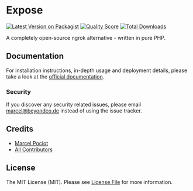 # Expose

[![Latest Version on Packagist](https://img.shields.io/packagist/v/beyondcode/expose.svg?style=flat-square)](https://packagist.org/packages/beyondcode/expose)
[![Quality Score](https://img.shields.io/scrutinizer/g/beyondcode/expose.svg?style=flat-square)](https://scrutinizer-ci.com/g/beyondcode/expose)
[![Total Downloads](https://img.shields.io/packagist/dt/beyondcode/expose.svg?style=flat-square)](https://packagist.org/packages/beyondcode/expose)

A completely open-source ngrok alternative - written in pure PHP.

## Documentation

For installation instructions, in-depth usage and deployment details, please take a look at the [official documentation](https://beyondco.de/docs/expose/).

### Security

If you discover any security related issues, please email marcel@beyondco.de instead of using the issue tracker.

## Credits

- [Marcel Pociot](https://github.com/mpociot)
- [All Contributors](../../contributors)

## License

The MIT License (MIT). Please see [License File](LICENSE.md) for more information.
